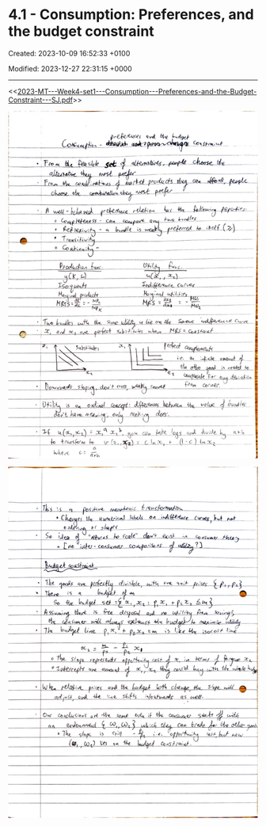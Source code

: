 # 4.1 - Consumption: Preferences, and the budget constraint

Created: 2023-10-09 16:52:33 +0100

Modified: 2023-12-27 22:31:15 +0000

---

<<[2023-MT---Week4-set1---Consumption---Preferences-and-the-Budget-Constraint---SJ.pdf](../../media/2023-MT---Week4-set1---Consumption---Preferences-and-the-Budget-Constraint---SJ.pdf)>>



![](../../media/Year-1-Micro-4.1---Consumption--Preferences,-and-the-budget-constraint-image1.jpeg)



![](../../media/Year-1-Micro-4.1---Consumption--Preferences,-and-the-budget-constraint-image2.jpeg)




